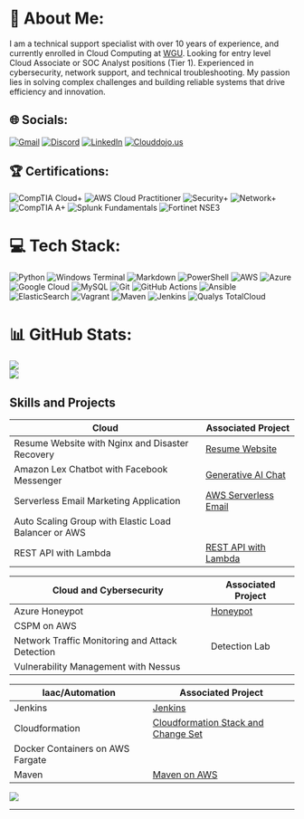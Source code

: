 # 💫 About Me:
I am a technical support specialist with over 10 years of experience, and currently enrolled in Cloud Computing at <a href="https://www.wgu.edu/online-it-degrees/cloud-computing-bachelors-program.html">WGU</a>. Looking for entry level Cloud Associate or SOC Analyst positions (Tier 1). Experienced in cybersecurity, network support, and technical troubleshooting. My passion lies in solving complex challenges and building reliable systems that drive efficiency and innovation.

## 🌐 Socials:
[![Gmail](https://img.shields.io/badge/Gmail-%230077B5.svg?logo=gmail&logoColor=red)](mailto:sims.andrei@gmail.com) 
[![Discord](https://img.shields.io/badge/Discord-%237289DA.svg?logo=discord&logoColor=white)](https://discord.gg/https://discord.gg/asims313) [![LinkedIn](https://img.shields.io/badge/LinkedIn-%230077B5.svg?logo=linkedin&logoColor=white)](https://linkedin.com/in/andrei-sims-ab040426) [![Clouddojo.us](https://img.shields.io/badge/CloudDojo.us-%230077B5.svg?logo=linkedin&logoColor=white)](https://clouddojo.us/) 

## 🏆 Certifications:
![CompTIA Cloud+](https://img.shields.io/badge/-Cloud%2B-007ACC?&style=for-the-badge&logo=CompTIA&logoColor=white)
![AWS Cloud Practitioner](https://img.shields.io/badge/-AWS_Cloud_Practitioner_-000080?&style=for-the-badge&logoColor=white)
![Security+](https://img.shields.io/badge/-Security%2B-FF0000?&style=for-the-badge&logo=CompTIA&logoColor=white)
![Network+](https://img.shields.io/badge/-Network%2B-007ACC?&style=for-the-badge&logo=CompTIA&logoColor=white)
![CompTIA A+](https://img.shields.io/badge/-A%2B-4D4D4D?&style=for-the-badge&logo=CompTIA&logoColor=white)
![Splunk Fundamentals](https://img.shields.io/badge/-Splunk7.x_Fundamentals-000080?&style=for-the-badge&logoColor=white)
![Fortinet NSE3](https://img.shields.io/badge/-Fortinet_NSE3-006400?&style=for-the-badge&logoColor=white) 

# 💻 Tech Stack:
![Python](https://img.shields.io/badge/python-3670A0?style=for-the-badge&logo=python&logoColor=ffdd54) ![Windows Terminal](https://img.shields.io/badge/Windows%20Terminal-%234D4D4D.svg?style=for-the-badge&logo=windows-terminal&logoColor=white) ![Markdown](https://img.shields.io/badge/markdown-%23000000.svg?style=for-the-badge&logo=markdown&logoColor=white) ![PowerShell](https://img.shields.io/badge/PowerShell-%235391FE.svg?style=for-the-badge&logo=powershell&logoColor=white) ![AWS](https://img.shields.io/badge/AWS-%23FF9900.svg?style=for-the-badge&logo=amazon-aws&logoColor=white) ![Azure](https://img.shields.io/badge/azure-%230072C6.svg?style=for-the-badge&logo=microsoftazure&logoColor=white) ![Google Cloud](https://img.shields.io/badge/apache-%23D42029.svg?style=for-the-badge&logo=apache&logoColor=white) ![MySQL](https://img.shields.io/badge/mysql-4479A1.svg?style=for-the-badge&logo=mysql&logoColor=white) ![Git](https://img.shields.io/badge/git-%23F05033.svg?style=for-the-badge&logo=git&logoColor=white) ![GitHub Actions](https://img.shields.io/badge/github%20actions-%232671E5.svg?style=for-the-badge&logo=githubactions&logoColor=white) ![Ansible](https://img.shields.io/badge/ansible-%231A1918.svg?style=for-the-badge&logo=ansible&logoColor=white) ![ElasticSearch](https://img.shields.io/badge/-ElasticSearch-005571?style=for-the-badge&logo=elasticsearch) ![Vagrant](https://img.shields.io/badge/vagrant-%231563FF.svg?style=for-the-badge&logo=vagrant&logoColor=white) 
![Maven](https://img.shields.io/badge/MAVEN-000000?style=for-the-badge&logo=apachemaven&logoColor=blue)
![Jenkins](https://img.shields.io/badge/JENKINS-000000?style=for-the-badge&logo=jenkins&logoColor=red)
![Qualys TotalCloud](https://img.shields.io/badge/QUALYS_TOTALCLOUD-000000?style=for-the-badge&logo=qualys&logoColor=green)




 

# 📊 GitHub Stats:
![](https://github-readme-stats.vercel.app/api?username=andreisims&theme=gruvbox&hide_border=false&include_all_commits=false&count_private=false)<br/>
![](https://github-readme-streak-stats.herokuapp.com/?user=andreisims&theme=gruvbox&hide_border=false)<br/>

## Skills and Projects

| Cloud                                        | Associated Project         |
|-----------------------------------------------|----------------------------|
| Resume Website with Nginx and Disaster Recovery | <a href="https://github.com/andreisims/Resume-Website-with-Nginx">Resume Website</a>                            |
| Amazon Lex Chatbot with Facebook Messenger    | <a href="https://github.com/andreisims/Chat-Experiences-with-Generative-AI">Generative AI Chat</a>|
| Serverless Email Marketing Application | <a href="https://github.com/andreisims/Serverless-Email-Marketing-Application-on-AWS">AWS Serverless Email</a>|
| Auto Scaling Group with Elastic Load Balancer or AWS |                        |
| REST API with Lambda       | <a href="https://github.com/andreisims/REST-API-with-Lambda">REST API with Lambda</a>|


 Cloud and Cybersecurity                                        | Associated Project         |
|-----------------------------------------------|----------------------------|
| Azure Honeypot          | <a href="https://github.com/andreisims/Azure-Honeypot">Honeypot</a>|
| CSPM on AWS |                                              |
| Network Traffic Monitoring and Attack Detection | Detection Lab|
| Vulnerability Management with Nessus          | |


| Iaac/Automation                                        | Associated Project         |
|-----------------------------------------------|----------------------------|
| Jenkins                                     |  <a href="https://github.com/andreisims/Jenkins">Jenkins</a>                           |
| Cloudformation                              | <a href="https://github.com/andreisims/Simple-AWS-CloudFormation-Stack-and-Change-Set">Cloudformation Stack and Change Set</a>|                          |
| Docker Containers on AWS Fargate            |                            |
| Maven | <a href="https://github.com/andreisims/Maven">Maven on AWS</a>  


[![](https://visitcount.itsvg.in/api?id=andreisims&icon=0&color=0)](https://visitcount.itsvg.in)

<!-- Proudly created with GPRM ( https://gprm.itsvg.in ) -->

----

